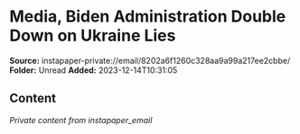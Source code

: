 # Media, Biden Administration Double Down on Ukraine Lies

**Source:** instapaper-private://email/8202a6f1260c328aa9a99a217ee2cbbe/
**Folder:** Unread
**Added:** 2023-12-14T10:31:05




## Content
*Private content from instapaper_email*
